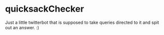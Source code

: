 # quicksackChecker

Just a little twitterbot that is supposed to take queries directed to it and spit out an answer. :)

